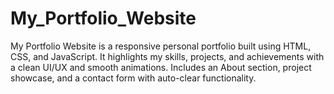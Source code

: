 # My_Portfolio_Website
My Portfolio Website is a responsive personal portfolio built using HTML, CSS, and JavaScript. It highlights my skills, projects, and achievements with a clean UI/UX and smooth animations. Includes an About section, project showcase, and a contact form with auto-clear functionality.
